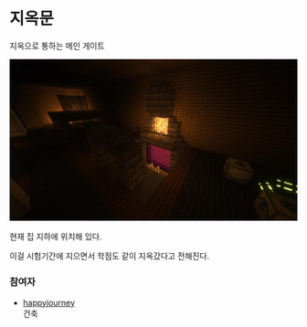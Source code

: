 # 지옥문

지옥으로 통하는 메인 게이트

![asdf](../../asset/buildings/door_of_hell/main.jpg)

현재 집 지하에 위치해 있다.

이걸 시험기간에 지으면서 학점도 같이 지옥갔다고 전해진다.

### 참여자
<!-- player_desc_open -->
- [happyjourney](../members/happyjourney.md)  
건축
<!-- player_desc_close-->